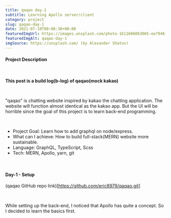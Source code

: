 ```yaml
---
title: qaqao day-1
subtitle: Learning Apollo server/client
category: project
slug: qaqao-day-1
date: 2021-07-10T00:08:30+00:00
featuredImgUrl: https://images.unsplash.com/photo-1611606063065-ee7946f0787a?ixid=MnwxMjA3fDB8MHxzZWFyY2h8NHx8bWVzc2FnZXxlbnwwfHwwfHw%3D&ixlib=rb-1.2.1&auto=format&fit=crop&w=900&q=60
featuredImgAlt: qaqao-day-1
imgSource: https://unsplash.com/ (by Alexander Shatov)
---
```


#### Project Description

<br>

**This post is a build log(b-log) of qaqao(mock kakao)**

<br>

"qaqao" is chatting website inspired by kakao the chatting application. The website will function almost identical as the kakao app. But the UI will be horrible since the goal of this project is to learn back-end programming.

<br>

- Project Goal: Learn how to add graphql on node/express.
- What can I achieve: How to build full-stack(MERN) website more sustainable.
- Language: GraphQL, TypeScript, Scss
- Tech: MERN, Apollo, yarn, git

<br>

#### Day-1 - Setup

(qaqao GitHub repo link)[https://github.com/eric8979/qaqao.git]

<br>

While setting up the back-end, I noticed that Apollo has quite a concept. So I decided to learn the basics first.

<br>

####
